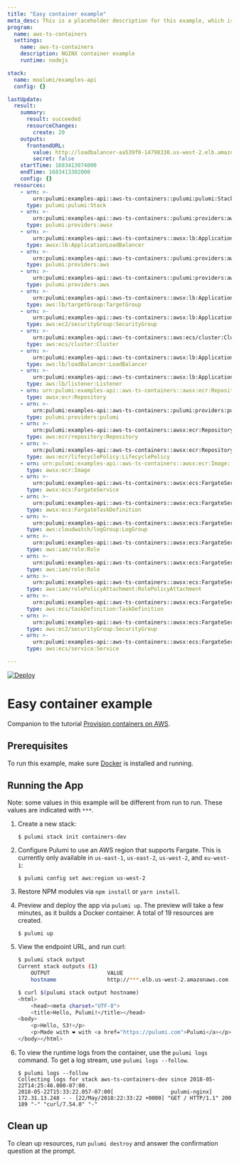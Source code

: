 ```yaml
---
title: "Easy container example"
meta_desc: This is a placeholder description for this example, which is an interesting example of how to do something with Pulumi.
program:
  name: aws-ts-containers
  settings:
    name: aws-ts-containers
    description: NGINX container example
    runtime: nodejs

stack:
  name: moolumi/examples-api
  config: {}

lastUpdate:
  result:
    summary:
      result: succeeded
      resourceChanges:
        create: 20
    outputs:
      frontendURL:
        value: http://loadbalancer-aa539f0-14798330.us-west-2.elb.amazonaws.com
        secret: false
    startTime: 1683413074000
    endTime: 1683413302000
    config: {}
  resources:
    - urn: >-
        urn:pulumi:examples-api::aws-ts-containers::pulumi:pulumi:Stack::aws-ts-containers-examples-api
      type: pulumi:pulumi:Stack
    - urn: >-
        urn:pulumi:examples-api::aws-ts-containers::pulumi:providers:awsx::default_1_0_2
      type: pulumi:providers:awsx
    - urn: >-
        urn:pulumi:examples-api::aws-ts-containers::awsx:lb:ApplicationLoadBalancer::loadbalancer
      type: awsx:lb:ApplicationLoadBalancer
    - urn: >-
        urn:pulumi:examples-api::aws-ts-containers::pulumi:providers:aws::default_5_40_0
      type: pulumi:providers:aws
    - urn: >-
        urn:pulumi:examples-api::aws-ts-containers::pulumi:providers:aws::default_5_16_2
      type: pulumi:providers:aws
    - urn: >-
        urn:pulumi:examples-api::aws-ts-containers::awsx:lb:ApplicationLoadBalancer$aws:lb/targetGroup:TargetGroup::loadbalancer
      type: aws:lb/targetGroup:TargetGroup
    - urn: >-
        urn:pulumi:examples-api::aws-ts-containers::awsx:lb:ApplicationLoadBalancer$aws:ec2/securityGroup:SecurityGroup::loadbalancer
      type: aws:ec2/securityGroup:SecurityGroup
    - urn: >-
        urn:pulumi:examples-api::aws-ts-containers::aws:ecs/cluster:Cluster::cluster
      type: aws:ecs/cluster:Cluster
    - urn: >-
        urn:pulumi:examples-api::aws-ts-containers::awsx:lb:ApplicationLoadBalancer$aws:lb/loadBalancer:LoadBalancer::loadbalancer
      type: aws:lb/loadBalancer:LoadBalancer
    - urn: >-
        urn:pulumi:examples-api::aws-ts-containers::awsx:lb:ApplicationLoadBalancer$aws:lb/listener:Listener::loadbalancer-0
      type: aws:lb/listener:Listener
    - urn: urn:pulumi:examples-api::aws-ts-containers::awsx:ecr:Repository::repo
      type: awsx:ecr:Repository
    - urn: >-
        urn:pulumi:examples-api::aws-ts-containers::pulumi:providers:pulumi::default
      type: pulumi:providers:pulumi
    - urn: >-
        urn:pulumi:examples-api::aws-ts-containers::awsx:ecr:Repository$aws:ecr/repository:Repository::repo
      type: aws:ecr/repository:Repository
    - urn: >-
        urn:pulumi:examples-api::aws-ts-containers::awsx:ecr:Repository$aws:ecr/lifecyclePolicy:LifecyclePolicy::repo
      type: aws:ecr/lifecyclePolicy:LifecyclePolicy
    - urn: urn:pulumi:examples-api::aws-ts-containers::awsx:ecr:Image::image
      type: awsx:ecr:Image
    - urn: >-
        urn:pulumi:examples-api::aws-ts-containers::awsx:ecs:FargateService::service
      type: awsx:ecs:FargateService
    - urn: >-
        urn:pulumi:examples-api::aws-ts-containers::awsx:ecs:FargateService$awsx:ecs:FargateTaskDefinition::service
      type: awsx:ecs:FargateTaskDefinition
    - urn: >-
        urn:pulumi:examples-api::aws-ts-containers::awsx:ecs:FargateService$awsx:ecs:FargateTaskDefinition$aws:cloudwatch/logGroup:LogGroup::service
      type: aws:cloudwatch/logGroup:LogGroup
    - urn: >-
        urn:pulumi:examples-api::aws-ts-containers::awsx:ecs:FargateService$awsx:ecs:FargateTaskDefinition$aws:iam/role:Role::service-execution
      type: aws:iam/role:Role
    - urn: >-
        urn:pulumi:examples-api::aws-ts-containers::awsx:ecs:FargateService$awsx:ecs:FargateTaskDefinition$aws:iam/role:Role::service-task
      type: aws:iam/role:Role
    - urn: >-
        urn:pulumi:examples-api::aws-ts-containers::awsx:ecs:FargateService$awsx:ecs:FargateTaskDefinition$aws:iam/rolePolicyAttachment:RolePolicyAttachment::service-execution-9a42f520
      type: aws:iam/rolePolicyAttachment:RolePolicyAttachment
    - urn: >-
        urn:pulumi:examples-api::aws-ts-containers::awsx:ecs:FargateService$awsx:ecs:FargateTaskDefinition$aws:ecs/taskDefinition:TaskDefinition::service
      type: aws:ecs/taskDefinition:TaskDefinition
    - urn: >-
        urn:pulumi:examples-api::aws-ts-containers::awsx:ecs:FargateService$aws:ec2/securityGroup:SecurityGroup::service-sg
      type: aws:ec2/securityGroup:SecurityGroup
    - urn: >-
        urn:pulumi:examples-api::aws-ts-containers::awsx:ecs:FargateService$aws:ecs/service:Service::service
      type: aws:ecs/service:Service

---
```


[![Deploy](https://get.pulumi.com/new/button.svg)](https://app.pulumi.com/new?template=https://github.com/pulumi/examples/blob/master/aws-ts-containers/README.md)

# Easy container example

Companion to the tutorial [Provision containers on AWS](https://www.pulumi.com/docs/tutorials/aws/ecs-fargate/).

## Prerequisites

To run this example, make sure [Docker](https://docs.docker.com/engine/installation/) is installed and running.

## Running the App

Note: some values in this example will be different from run to run.  These values are indicated
with `***`.

1.  Create a new stack:

    ```
    $ pulumi stack init containers-dev
    ```

1.  Configure Pulumi to use an AWS region that supports Fargate. This is currently only available in `us-east-1`, `us-east-2`, `us-west-2`, and `eu-west-1`:

    ```
    $ pulumi config set aws:region us-west-2
    ```

1.  Restore NPM modules via `npm install` or `yarn install`.

1.  Preview and deploy the app via `pulumi up`. The preview will take a few minutes, as it builds a Docker container. A total of 19 resources are created.

    ```
    $ pulumi up
    ```

1.  View the endpoint URL, and run curl:

    ```bash
    $ pulumi stack output
    Current stack outputs (1)
        OUTPUT                  VALUE
        hostname                http://***.elb.us-west-2.amazonaws.com

    $ curl $(pulumi stack output hostname)
    <html>
        <head><meta charset="UTF-8">
        <title>Hello, Pulumi!</title></head>
    <body>
        <p>Hello, S3!</p>
        <p>Made with ❤️ with <a href="https://pulumi.com">Pulumi</a></p>
    </body></html>
    ```

1.  To view the runtime logs from the container, use the `pulumi logs` command. To get a log stream, use `pulumi logs --follow`.

    ```
    $ pulumi logs --follow
    Collecting logs for stack aws-ts-containers-dev since 2018-05-22T14:25:46.000-07:00.
    2018-05-22T15:33:22.057-07:00[                  pulumi-nginx] 172.31.13.248 - - [22/May/2018:22:33:22 +0000] "GET / HTTP/1.1" 200 189 "-" "curl/7.54.0" "-"
    ```

## Clean up

To clean up resources, run `pulumi destroy` and answer the confirmation question at the prompt.

